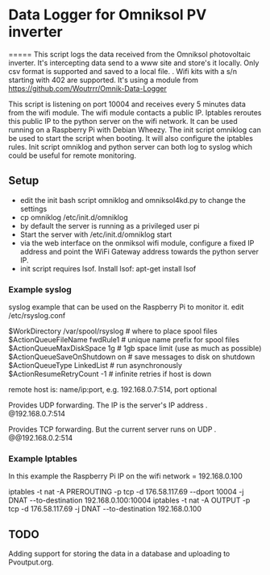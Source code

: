 # Data Logger for Omniksol PV inverter
=====
This script logs the data received from the Omniksol photovoltaic inverter.
It's intercepting data send to a www site and store's it locally. Only csv
format is supported and saved to a local file. .
Wifi kits with a s/n starting with 402 are supported.
It's using a module from https://github.com/Woutrrr/Omnik-Data-Logger


This script is listening on port 10004 and receives every 5 minutes data from
the wifi module. The wifi module contacts a public IP. Iptables reroutes this
public IP to the python server on the wifi network.
It can be used running on a Raspberry Pi with Debian Wheezy. The init script
omniklog can be used to start the script when booting. It will also configure
the iptables rules. Init script omniklog and python server can both log to
syslog which could be useful for remote monitoring.



## Setup

* edit the init bash script omniklog and omniksol4kd.py to change the settings
* cp omniklog /etc/init.d/omniklog
* by default the server is running as a privileged user pi
* Start the server with /etc/init.d/omniklog start
* via the web interface on the onmiksol wifi module, configure a fixed IP address
  and point the WiFi Gateway address towards the python server IP.
* init script requires lsof. Install lsof: apt-get install lsof



### Example syslog

syslog example that can be used on the Raspberry Pi to monitor it.
edit /etc/rsyslog.conf

$WorkDirectory /var/spool/rsyslog  # where to place spool files
$ActionQueueFileName fwdRule1      # unique name prefix for spool files
$ActionQueueMaxDiskSpace 1g        # 1gb space limit (use as much as possible)
$ActionQueueSaveOnShutdown on      # save messages to disk on shutdown
$ActionQueueType LinkedList        # run asynchronously
$ActionResumeRetryCount -1         # infinite retries if host is down

remote host is: name/ip:port, e.g. 192.168.0.7:514, port optional

Provides UDP forwarding. The IP is the server's IP address
*.* @192.168.0.7:514

Provides TCP forwarding. But the current server runs on UDP
*.* @@192.168.0.2:514



### Example Iptables

In this example the Raspberry Pi IP on the wifi network = 192.168.0.100

iptables -t nat -A PREROUTING -p tcp -d 176.58.117.69 --dport 10004 -j DNAT --to-destination 192.168.0.100:10004
iptables -t nat -A OUTPUT -p tcp -d 176.58.117.69 -j DNAT --to-destination 192.168.0.100

## TODO
Adding support for storing the data in a database and uploading to
Pvoutput.org.


